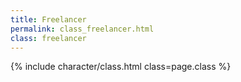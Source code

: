```yaml
---
title: Freelancer
permalink: class_freelancer.html
class: freelancer
---
```


{% include character/class.html class=page.class %}
